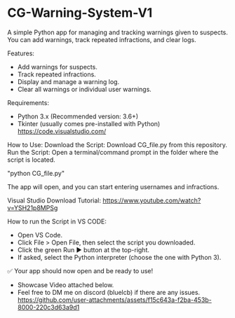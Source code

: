 # CG-Warning-System-V1

A simple Python app for managing and tracking warnings given to suspects. You can add warnings, track repeated infractions, and clear logs.

Features:
- Add warnings for suspects.
- Track repeated infractions.
- Display and manage a warning log.
- Clear all warnings or individual user warnings.

Requirements:
- Python 3.x (Recommended version: 3.6+)
- Tkinter (usually comes pre-installed with Python)
https://code.visualstudio.com/

How to Use:
Download the Script: Download CG_file.py from this repository.
Run the Script:
Open a terminal/command prompt in the folder where the script is located.

"python CG_file.py"

The app will open, and you can start entering usernames and infractions.

Visual Studio Download Tutorial:
https://www.youtube.com/watch?v=YSH21p8MPSg


How to run the Script in VS CODE:
- Open VS Code.
- Click File > Open File, then select the script you downloaded.
- Click the green Run ▶ button at the top-right.
- If asked, select the Python interpreter (choose the one with Python 3).

✅ Your app should now open and be ready to use!

* Showcase Video attached below.
* Feel free to DM me on discord (bluelcb) if there are any issues.
https://github.com/user-attachments/assets/f15c643a-f2ba-453b-8000-220c3d63a9d1


